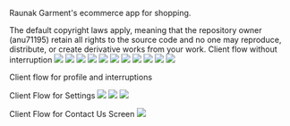 Raunak Garment's ecommerce app for shopping.

The default copyright laws apply, meaning that the repository owner (anu71195) retain all rights to the source code and no one may reproduce, distribute, or create derivative works from your work.
Client flow without interruption
![](images/NormalFlow/loginScreen.PNG)
![](images/NormalFlow/home.PNG)
![](images/NormalFlow/logout.PNG)
![](images/NormalFlow/logoutPopup.PNG)
![](images/NormalFlow/NavigationBar.PNG)
![](images/NormalFlow/search.PNG)
![](images/NormalFlow/productMagnified.PNG)
![](images/NormalFlow/cart.PNG)
![](images/NormalFlow/cartConfirm.PNG)
![](images/NormalFlow/payment.PNG)
![](images/NormalFlow/paymentgateway.PNG)

Client flow for profile and interruptions  

Client Flow for Settings
![](images/settingsFlow/settingsOff.PNG)
![](images/settingsFlow/settingsOn.PNG)
![](images/settingsFlow/settingsOnResult.PNG)

Client Flow for Contact Us Screen
![](images/contactUsFlow/contactUs.PNG)